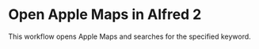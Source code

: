 # Open Apple Maps in Alfred 2
This workflow opens Apple Maps and searches for the specified keyword.

